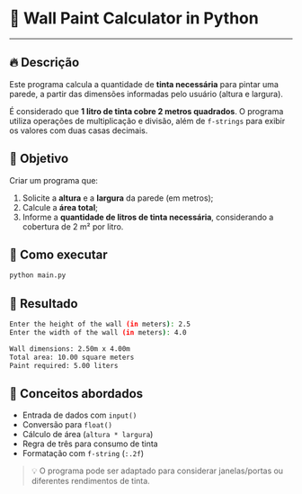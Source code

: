 # 🎨 Wall Paint Calculator in Python

---

## 🔥 Descrição

Este programa calcula a quantidade de **tinta necessária** para pintar uma parede, a partir das dimensões informadas pelo usuário (altura e largura).

É considerado que **1 litro de tinta cobre 2 metros quadrados**. O programa utiliza operações de multiplicação e divisão, além de `f-strings` para exibir os valores com duas casas decimais.

## 📌 Objetivo

Criar um programa que:
1. Solicite a **altura** e a **largura** da parede (em metros);
2. Calcule a **área total**;
3. Informe a **quantidade de litros de tinta necessária**, considerando a cobertura de 2 m² por litro.

## 🧪 Como executar

```bash
python main.py
```

## 🚀 Resultado

```bash
Enter the height of the wall (in meters): 2.5
Enter the width of the wall (in meters): 4.0

Wall dimensions: 2.50m x 4.00m
Total area: 10.00 square meters
Paint required: 5.00 liters
```

## 📘 Conceitos abordados
- Entrada de dados com `input()`
- Conversão para `float()`
- Cálculo de área (`altura * largura`)
- Regra de três para consumo de tinta
- Formatação com `f-string` (`:.2f`)

> 💡 O programa pode ser adaptado para considerar janelas/portas ou diferentes rendimentos de tinta.